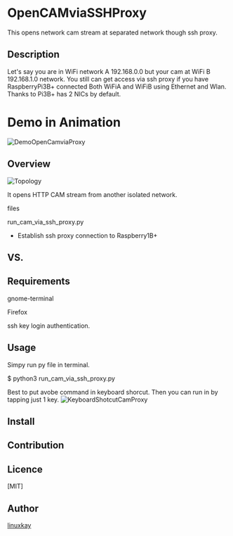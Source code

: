 # OpenCAMviaSSHProxy
This opens network cam stream at separated network though ssh proxy.
## Description
Let's say you are in WiFi network A 192.168.0.0 but your cam at WiFi B 192.168.1.0 network. You still can get access via ssh proxy if you have RaspberryPi3B+ connected Both WiFiA and WiFiB using Ethernet and Wlan. Thanks to Pi3B+ has 2 NICs by default.

# Demo in Animation
![DemoOpenCamviaProxy](https://raw.githubusercontent.com/wiki/linuxkay/OpenCAMviaSSHProxy/images/openCamviaProxy-demo.gif)

## Overview
![Topology](https://raw.githubusercontent.com/wiki/linuxkay/OpenCAMviaSSHProxy/images/networkAplusB.gif)

It opens HTTP CAM stream from another isolated network.

files

run_cam_via_ssh_proxy.py
- Establish ssh proxy connection to Raspberry1B+ 

## VS. 


## Requirements
gnome-terminal

Firefox

ssh key login authentication.

## Usage
Simpy run py file in terminal.

$ python3 run_cam_via_ssh_proxy.py

Best to put avobe command in keyboard shorcut. Then you can run in by tapping just 1 key.
![KeyboardShotcutCamProxy](https://raw.githubusercontent.com/wiki/linuxkay/OpenCAMviaSSHProxy/images/keyboard-shotcut-forCamproxy.jpeg)


## Install

## Contribution

## Licence
[MIT]

## Author

[linuxkay](https://github.com/linuxkay)
